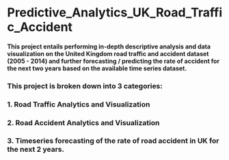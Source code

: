 # Predictive_Analytics_UK_Road_Traffic_Accident


#### This project entails performing in-depth descriptive analysis and data visualization on the United Kingdom road traffic and accident dataset (2005 - 2014) and further forecasting / predicting the rate of accident for the next two years based on the available time series dataset.

### This project is broken down into 3 categories:

### 1. Road Traffic Analytics and Visualization
### 2. Road Accident Analytics and Visualization
### 3. Timeseries forecasting of the rate of road accident in UK for the next 2 years.
